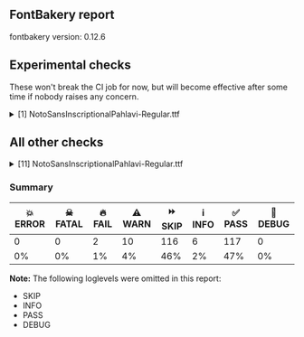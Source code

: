 ## FontBakery report

fontbakery version: 0.12.6



## Experimental checks

These won't break the CI job for now, but will become effective after some time if nobody raises any concern.


<details><summary>[1] NotoSansInscriptionalPahlavi-Regular.ttf</summary>
<div>
<details>
    <summary>⚠️ <b>WARN</b> Validate location, size and resolution of article images. <a href="https://fontbakery.readthedocs.io/en/stable/fontbakery/checks/googlefonts.article.html#"></a></summary>
    <div>







* ⚠️ **WARN** <p>Family metadata at fonts/NotoSansInscriptionalPahlavi/googlefonts/ttf does not have an article.</p>
 [code: lacks-article]



</div>
</details>
</div>
</details>




## All other checks



<details><summary>[11] NotoSansInscriptionalPahlavi-Regular.ttf</summary>
<div>
<details>
    <summary>🔥 <b>FAIL</b> Check that texts shape as per expectation <a href="https://fontbakery.readthedocs.io/en/stable/fontbakery/checks/shaping.html#"></a></summary>
    <div>







* 🔥 **FAIL** <p>qa/shaping_tests/inscriptional-pahlavi.json: Expected and actual shaping not matching</p>
<ul>
<li>
<p>Shaping did not match: 𐭡𐭤𐭡 (Added by SIESTA)</p>
<pre><code>Expected: u10B61=2+892|u10B64=1+859|u10B61.alt02=0@117,0+467
Got     : u10B61=2+892|u10B64=1+859|u10B61.alt02=0+350
                                                  ++++++ ^^^
</code></pre>
<p>Got: <svg style="height:100px;margin:10px;" xmlns="http://www.w3.org/2000/svg" viewBox="0 -546 2016 1615" transform="matrix(1 0 0 -1 0 0)"> <defs> <path id="g5" d="M15.0,-144.0L15.0,-70.0L718.0,-70.0L718.0,336.0L807.0,336.0L807.0,-144.0L15.0,-144.0Z"/> <path id="g8" d="M572.0,-10.0Q518.0,-10.0 486.0,4.0Q454.0,18.0 440.5,52.0Q427.0,86.0 427.0,146.0L427.0,440.0Q363.0,472.0 311.0,472.0Q232.0,472.0 190.5,427.5Q149.0,383.0 149.0,297.0Q149.0,250.0 160.0,197.5Q171.0,145.0 189.0,94.0Q207.0,43.0 229.0,0.0L139.0,0.0Q117.0,39.0 99.0,91.0Q81.0,143.0 70.5,197.5Q60.0,252.0 60.0,297.0Q60.0,374.0 89.5,429.5Q119.0,485.0 173.0,515.5Q227.0,546.0 299.0,546.0Q352.0,546.0 391.0,535.0Q430.0,524.0 462.0,507.5Q494.0,491.0 525.0,474.0Q556.0,457.0 592.0,446.0Q628.0,435.0 675.0,435.0Q710.0,435.0 730.0,455.5Q750.0,476.0 750.0,507.0Q750.0,524.0 746.0,536.0L835.0,536.0Q837.0,526.0 838.0,518.0Q839.0,510.0 839.0,505.0Q839.0,435.0 793.0,398.0Q747.0,361.0 673.0,361.0Q587.0,361.0 515.0,394.0L515.0,141.0Q515.0,97.0 526.0,80.5Q537.0,64.0 577.0,64.0Q600.0,64.0 625.5,66.5Q651.0,69.0 679.0,74.0L679.0,0.0Q650.0,-4.0 623.5,-7.0Q597.0,-10.0 572.0,-10.0Z"/> <path id="g33" d="M-527.0,-144.0L-527.0,-70.0L177.0,-70.0L177.0,336.0L265.0,336.0L265.0,-144.0L-527.0,-144.0Z"/> </defs> <g transform="translate(0,0)"> <use href="#g5"/> </g> <g transform="translate(892,0)"> <use href="#g8"/> </g> <g transform="translate(1751,0)"> <use href="#g33"/> </g> </svg>  Expected: <svg style="height:100px;margin:10px;" xmlns="http://www.w3.org/2000/svg" viewBox="0 -546 2133 1615" transform="matrix(1 0 0 -1 0 0)"> <defs> <path id="g5" d="M15.0,-144.0L15.0,-70.0L718.0,-70.0L718.0,336.0L807.0,336.0L807.0,-144.0L15.0,-144.0Z"/> <path id="g8" d="M572.0,-10.0Q518.0,-10.0 486.0,4.0Q454.0,18.0 440.5,52.0Q427.0,86.0 427.0,146.0L427.0,440.0Q363.0,472.0 311.0,472.0Q232.0,472.0 190.5,427.5Q149.0,383.0 149.0,297.0Q149.0,250.0 160.0,197.5Q171.0,145.0 189.0,94.0Q207.0,43.0 229.0,0.0L139.0,0.0Q117.0,39.0 99.0,91.0Q81.0,143.0 70.5,197.5Q60.0,252.0 60.0,297.0Q60.0,374.0 89.5,429.5Q119.0,485.0 173.0,515.5Q227.0,546.0 299.0,546.0Q352.0,546.0 391.0,535.0Q430.0,524.0 462.0,507.5Q494.0,491.0 525.0,474.0Q556.0,457.0 592.0,446.0Q628.0,435.0 675.0,435.0Q710.0,435.0 730.0,455.5Q750.0,476.0 750.0,507.0Q750.0,524.0 746.0,536.0L835.0,536.0Q837.0,526.0 838.0,518.0Q839.0,510.0 839.0,505.0Q839.0,435.0 793.0,398.0Q747.0,361.0 673.0,361.0Q587.0,361.0 515.0,394.0L515.0,141.0Q515.0,97.0 526.0,80.5Q537.0,64.0 577.0,64.0Q600.0,64.0 625.5,66.5Q651.0,69.0 679.0,74.0L679.0,0.0Q650.0,-4.0 623.5,-7.0Q597.0,-10.0 572.0,-10.0Z"/> <path id="g33" d="M-527.0,-144.0L-527.0,-70.0L177.0,-70.0L177.0,336.0L265.0,336.0L265.0,-144.0L-527.0,-144.0Z"/> </defs> <g transform="translate(0,0)"> <use href="#g5"/> </g> <g transform="translate(892,0)"> <use href="#g8"/> </g> <g transform="translate(1868,0)"> <use href="#g33"/> </g> </svg></p>
</li>
</ul>
 [code: shaping-regression]



</div>
</details>

<details>
    <summary>🔥 <b>FAIL</b> Check for presence of an ARTICLE.en_us.html file <a href="https://fontbakery.readthedocs.io/en/stable/fontbakery/checks/googlefonts.description.html#"></a></summary>
    <div>







* 🔥 **FAIL** <p>This is a Noto font but it lacks an ARTICLE.en_us.html file.</p>
 [code: missing-article]



* 🔥 **FAIL** <p>This is a Noto font but it lacks a DESCRIPTION.en_us.html file.</p>
 [code: missing-description]



</div>
</details>

<details>
    <summary>⚠️ <b>WARN</b> Check if each glyph has the recommended amount of contours. <a href="https://fontbakery.readthedocs.io/en/stable/fontbakery/checks/universal.html#"></a></summary>
    <div>







* ⚠️ **WARN** <p>This check inspects the glyph outlines and detects the total number of contours in each of them. The expected values are infered from the typical ammounts of contours observed in a large collection of reference font families. The divergences listed below may simply indicate a significantly different design on some of your glyphs. On the other hand, some of these may flag actual bugs in the font such as glyphs mapped to an incorrect codepoint. Please consider reviewing the design and codepoint assignment of these to make sure they are correct.</p>
<p>The following glyphs do not have the recommended number of contours:</p>
<pre><code>- Glyph name: aogonek	Contours detected: 3	Expected: 2

- Glyph name: uogonek	Contours detected: 2	Expected: 1

- Glyph name: aogonek	Contours detected: 3	Expected: 2

- Glyph name: uogonek	Contours detected: 2	Expected: 1
</code></pre>
 [code: contour-count]



</div>
</details>

<details>
    <summary>⚠️ <b>WARN</b> Check math signs have the same width. <a href="https://fontbakery.readthedocs.io/en/stable/fontbakery/checks/universal.html#"></a></summary>
    <div>







* ⚠️ **WARN** <p>The most common width is 572 among a set of 6 math glyphs.
The following math glyphs have a different width, though:</p>
<p>Width = 322:
minus</p>
 [code: width-outliers]



</div>
</details>

<details>
    <summary>⚠️ <b>WARN</b> Are there any misaligned on-curve points? <a href="https://fontbakery.readthedocs.io/en/stable/fontbakery/checks/outline.html#"></a></summary>
    <div>







* ⚠️ **WARN** <p>The following glyphs have on-curve points which have potentially incorrect y coordinates:</p>
<pre><code>* u10B6B.alt01: X=28.0,Y=2.0 (should be at baseline 0?)

* G (U+0047): X=537.0,Y=-1.0 (should be at baseline 0?)

* Gbreve (U+011E): X=537.0,Y=-1.0 (should be at baseline 0?)

* uni0122 (U+0122): X=537.0,Y=-1.0 (should be at baseline 0?)

* Gdotaccent (U+0120): X=537.0,Y=-1.0 (should be at baseline 0?)

* uni1E9E (U+1E9E): X=326.5,Y=-1.5 (should be at baseline 0?)

* S (U+0053): X=136.0,Y=-1.0 (should be at baseline 0?)

* Sacute (U+015A): X=136.0,Y=-1.0 (should be at baseline 0?)

* Scaron (U+0160): X=136.0,Y=-1.0 (should be at baseline 0?)

* Scedilla (U+015E): X=136.0,Y=-1.0 (should be at baseline 0?)

* uni0218 (U+0218): X=136.0,Y=-1.0 (should be at baseline 0?)

* Uogonek (U+0172): X=447.0,Y=-1.0 (should be at baseline 0?)

* ae (U+00E6): X=710.5,Y=-1.5 (should be at baseline 0?)

* braceleft (U+007B): X=150.0,Y=1.0 (should be at baseline 0?)

* c (U+0063): X=385.0,Y=537.5 (should be at x-height 536?)

* colon (U+003A): X=177.5,Y=2.0 (should be at baseline 0?)

* colon (U+003A): X=90.0,Y=2.0 (should be at baseline 0?)

* dollar (U+0024): X=253.0,Y=759.0 (should be at cap-height 760?)

* dollar (U+0024): X=317.0,Y=759.0 (should be at cap-height 760?)

* e (U+0065): X=408.0,Y=-1.5 (should be at baseline 0?)

* eacute (U+00E9): X=408.0,Y=-1.5 (should be at baseline 0?)

* ecaron (U+011B): X=408.0,Y=-1.5 (should be at baseline 0?)

* ecircumflex (U+00EA): X=408.0,Y=-1.5 (should be at baseline 0?)

* edieresis (U+00EB): X=408.0,Y=-1.5 (should be at baseline 0?)

* edotaccent (U+0117): X=408.0,Y=-1.5 (should be at baseline 0?)

* egrave (U+00E8): X=408.0,Y=-1.5 (should be at baseline 0?)

* ellipsis (U+2026): X=177.5,Y=2.0 (should be at baseline 0?)

* ellipsis (U+2026): X=90.0,Y=2.0 (should be at baseline 0?)

* ellipsis (U+2026): X=439.5,Y=2.0 (should be at baseline 0?)

* ellipsis (U+2026): X=352.0,Y=2.0 (should be at baseline 0?)

* ellipsis (U+2026): X=700.5,Y=2.0 (should be at baseline 0?)

* ellipsis (U+2026): X=613.0,Y=2.0 (should be at baseline 0?)

* emacron (U+0113): X=408.0,Y=-1.5 (should be at baseline 0?)

* Euro (U+20AC): X=468.5,Y=-0.5 (should be at baseline 0?)

* exclam (U+0021): X=177.5,Y=2.0 (should be at baseline 0?)

* exclam (U+0021): X=90.0,Y=2.0 (should be at baseline 0?)

* f (U+0066): X=341.5,Y=759.5 (should be at cap-height 760?)

* germandbls (U+00DF): X=317.0,Y=-1.0 (should be at baseline 0?)

* h (U+0068): X=173.0,Y=537.0 (should be at x-height 536?)

* oe (U+0153): X=791.0,Y=-1.5 (should be at baseline 0?)

* period (U+002E): X=177.5,Y=2.0 (should be at baseline 0?)

* period (U+002E): X=90.0,Y=2.0 (should be at baseline 0?)

* question (U+003F): X=222.0,Y=2.0 (should be at baseline 0?)

* question (U+003F): X=134.5,Y=2.0 (should be at baseline 0?)

* s (U+0073): X=123.5,Y=-1.0 (should be at baseline 0?)

* s (U+0073): X=343.5,Y=536.5 (should be at x-height 536?)

* sacute (U+015B): X=123.5,Y=-1.0 (should be at baseline 0?)

* scaron (U+0161): X=123.5,Y=-1.0 (should be at baseline 0?)

* scedilla (U+015F): X=123.5,Y=-1.0 (should be at baseline 0?)

* uni0219 (U+0219): X=123.5,Y=-1.0 (should be at baseline 0?)

* three (U+0033): X=137.0,Y=-1.5 (should be at baseline 0?)

* w (U+0077): X=258.0,Y=1.0 (should be at baseline 0?)

* w (U+0077): X=158.0,Y=1.0 (should be at baseline 0?)

* w (U+0077): X=11.0,Y=537.0 (should be at x-height 536?)

* w (U+0077): X=102.0,Y=537.0 (should be at x-height 536?)

* w (U+0077): X=346.0,Y=537.0 (should be at x-height 536?)

* w (U+0077): X=442.0,Y=537.0 (should be at x-height 536?)

* w (U+0077): X=685.0,Y=537.0 (should be at x-height 536?)

* w (U+0077): X=775.0,Y=537.0 (should be at x-height 536?)

* w (U+0077): X=626.0,Y=1.0 (should be at baseline 0?)

* w (U+0077): X=523.0,Y=1.0 (should be at baseline 0?)

* wacute (U+1E83): X=258.0,Y=1.0 (should be at baseline 0?)

* wacute (U+1E83): X=158.0,Y=1.0 (should be at baseline 0?)

* wacute (U+1E83): X=626.0,Y=1.0 (should be at baseline 0?)

* wacute (U+1E83): X=523.0,Y=1.0 (should be at baseline 0?)

* wcircumflex (U+0175): X=258.0,Y=1.0 (should be at baseline 0?)

* wcircumflex (U+0175): X=158.0,Y=1.0 (should be at baseline 0?)

* wcircumflex (U+0175): X=626.0,Y=1.0 (should be at baseline 0?)

* wcircumflex (U+0175): X=523.0,Y=1.0 (should be at baseline 0?)

* wdieresis (U+1E85): X=258.0,Y=1.0 (should be at baseline 0?)

* wdieresis (U+1E85): X=158.0,Y=1.0 (should be at baseline 0?)

* wdieresis (U+1E85): X=626.0,Y=1.0 (should be at baseline 0?)

* wdieresis (U+1E85): X=523.0,Y=1.0 (should be at baseline 0?)

* wgrave (U+1E81): X=258.0,Y=1.0 (should be at baseline 0?)

* wgrave (U+1E81): X=158.0,Y=1.0 (should be at baseline 0?)

* wgrave (U+1E81): X=626.0,Y=1.0 (should be at baseline 0?)

* wgrave (U+1E81): X=523.0,Y=1.0 (should be at baseline 0?)

* y (U+0079): X=217.0,Y=-2.0 (should be at baseline 0?)

* yacute (U+00FD): X=217.0,Y=-2.0 (should be at baseline 0?)

* ycircumflex (U+0177): X=217.0,Y=-2.0 (should be at baseline 0?)

* ydieresis (U+00FF): X=217.0,Y=-2.0 (should be at baseline 0?)

* ygrave (U+1EF3): X=217.0,Y=-2.0 (should be at baseline 0?)
</code></pre>
 [code: found-misalignments]



</div>
</details>

<details>
    <summary>⚠️ <b>WARN</b> Are any segments inordinately short? <a href="https://fontbakery.readthedocs.io/en/stable/fontbakery/checks/outline.html#"></a></summary>
    <div>







* ⚠️ **WARN** <p>The following glyphs have segments which seem very short:</p>
<pre><code>* u10B64 (U+10B64) contains a short segment B&lt;&lt;835.0,536.0&gt;-&lt;837.0,526.0&gt;-&lt;838.0,518.0&gt;&gt;

* u10B64 (U+10B64) contains a short segment B&lt;&lt;838.0,518.0&gt;-&lt;839.0,510.0&gt;-&lt;839.0,505.0&gt;&gt;

* M (U+004D) contains a short segment L&lt;&lt;177.0,626.0&gt;--&lt;173.0,626.0&gt;&gt;

* M (U+004D) contains a short segment L&lt;&lt;450.0,129.0&gt;--&lt;454.0,129.0&gt;&gt;

* N (U+004E) contains a short segment L&lt;&lt;176.0,593.0&gt;--&lt;172.0,593.0&gt;&gt;

* N (U+004E) contains a short segment L&lt;&lt;582.0,123.0&gt;--&lt;586.0,123.0&gt;&gt;

* Nacute (U+0143) contains a short segment L&lt;&lt;176.0,593.0&gt;--&lt;172.0,593.0&gt;&gt;

* Nacute (U+0143) contains a short segment L&lt;&lt;582.0,123.0&gt;--&lt;586.0,123.0&gt;&gt;

* Ncaron (U+0147) contains a short segment L&lt;&lt;176.0,593.0&gt;--&lt;172.0,593.0&gt;&gt;

* Ncaron (U+0147) contains a short segment L&lt;&lt;582.0,123.0&gt;--&lt;586.0,123.0&gt;&gt;

* uni0145 (U+0145) contains a short segment L&lt;&lt;176.0,593.0&gt;--&lt;172.0,593.0&gt;&gt;

* uni0145 (U+0145) contains a short segment L&lt;&lt;582.0,123.0&gt;--&lt;586.0,123.0&gt;&gt;

* Ntilde (U+00D1) contains a short segment L&lt;&lt;176.0,593.0&gt;--&lt;172.0,593.0&gt;&gt;

* Ntilde (U+00D1) contains a short segment L&lt;&lt;582.0,123.0&gt;--&lt;586.0,123.0&gt;&gt;

* Q (U+0051) contains a short segment B&lt;&lt;416.0,-9.0&gt;-&lt;410.0,-9.0&gt;-&lt;403.5,-9.5&gt;&gt;

* Q (U+0051) contains a short segment B&lt;&lt;403.5,-9.5&gt;-&lt;397.0,-10.0&gt;-&lt;391.0,-10.0&gt;&gt;

* Uogonek (U+0172) contains a short segment B&lt;&lt;539.5,-158.5&gt;-&lt;551.0,-156.0&gt;-&lt;559.0,-155.0&gt;&gt;

* W (U+0057) contains a short segment B&lt;&lt;468.0,577.5&gt;-&lt;463.0,600.0&gt;-&lt;461.0,609.0&gt;&gt;

* Wacute (U+1E82) contains a short segment B&lt;&lt;468.0,577.5&gt;-&lt;463.0,600.0&gt;-&lt;461.0,609.0&gt;&gt;

* Wcircumflex (U+0174) contains a short segment B&lt;&lt;468.0,577.5&gt;-&lt;463.0,600.0&gt;-&lt;461.0,609.0&gt;&gt;

* Wdieresis (U+1E84) contains a short segment B&lt;&lt;468.0,577.5&gt;-&lt;463.0,600.0&gt;-&lt;461.0,609.0&gt;&gt;

* Wgrave (U+1E80) contains a short segment B&lt;&lt;468.0,577.5&gt;-&lt;463.0,600.0&gt;-&lt;461.0,609.0&gt;&gt;

* a (U+0061) contains a short segment L&lt;&lt;399.0,76.0&gt;--&lt;395.0,76.0&gt;&gt;

* aacute (U+00E1) contains a short segment L&lt;&lt;399.0,76.0&gt;--&lt;395.0,76.0&gt;&gt;

* abreve (U+0103) contains a short segment L&lt;&lt;399.0,76.0&gt;--&lt;395.0,76.0&gt;&gt;

* acircumflex (U+00E2) contains a short segment L&lt;&lt;399.0,76.0&gt;--&lt;395.0,76.0&gt;&gt;

* adieresis (U+00E4) contains a short segment L&lt;&lt;399.0,76.0&gt;--&lt;395.0,76.0&gt;&gt;

* agrave (U+00E0) contains a short segment L&lt;&lt;399.0,76.0&gt;--&lt;395.0,76.0&gt;&gt;

* amacron (U+0101) contains a short segment L&lt;&lt;399.0,76.0&gt;--&lt;395.0,76.0&gt;&gt;

* aogonek (U+0105) contains a short segment L&lt;&lt;399.0,76.0&gt;--&lt;395.0,76.0&gt;&gt;

* aring (U+00E5) contains a short segment L&lt;&lt;399.0,76.0&gt;--&lt;395.0,76.0&gt;&gt;

* at (U+0040) contains a short segment B&lt;&lt;613.0,293.0&gt;-&lt;612.0,275.0&gt;-&lt;612.0,267.5&gt;&gt;

* at (U+0040) contains a short segment B&lt;&lt;612.0,267.5&gt;-&lt;612.0,260.0&gt;-&lt;612.0,257.0&gt;&gt;

* atilde (U+00E3) contains a short segment L&lt;&lt;399.0,76.0&gt;--&lt;395.0,76.0&gt;&gt;

* d (U+0064) contains a short segment L&lt;&lt;446.0,72.0&gt;--&lt;442.0,72.0&gt;&gt;

* dcaron (U+010F) contains a short segment L&lt;&lt;446.0,72.0&gt;--&lt;442.0,72.0&gt;&gt;

* dcroat (U+0111) contains a short segment L&lt;&lt;445.0,72.0&gt;--&lt;441.0,72.0&gt;&gt;

* Euro (U+20AC) contains a short segment B&lt;&lt;184.0,390.0&gt;-&lt;183.0,380.0&gt;-&lt;183.0,371.0&gt;&gt;

* Euro (U+20AC) contains a short segment B&lt;&lt;183.0,371.0&gt;-&lt;183.0,362.0&gt;-&lt;183.0,352.0&gt;&gt;

* Euro (U+20AC) contains a short segment B&lt;&lt;183.0,352.0&gt;-&lt;183.0,343.0&gt;-&lt;183.0,332.5&gt;&gt;

* Euro (U+20AC) contains a short segment B&lt;&lt;183.0,332.5&gt;-&lt;183.0,322.0&gt;-&lt;184.0,311.0&gt;&gt;

* Euro (U+20AC) contains a short segment B&lt;&lt;95.0,311.0&gt;-&lt;94.0,323.0&gt;-&lt;94.0,331.0&gt;&gt;

* Euro (U+20AC) contains a short segment B&lt;&lt;94.0,331.0&gt;-&lt;94.0,339.0&gt;-&lt;94.0,352.0&gt;&gt;

* Euro (U+20AC) contains a short segment B&lt;&lt;94.0,352.0&gt;-&lt;94.0,363.0&gt;-&lt;94.5,373.5&gt;&gt;

* Euro (U+20AC) contains a short segment B&lt;&lt;94.5,373.5&gt;-&lt;95.0,384.0&gt;-&lt;95.0,390.0&gt;&gt;

* germandbls (U+00DF) contains a short segment B&lt;&lt;382.0,412.0&gt;-&lt;382.0,399.0&gt;-&lt;388.5,388.0&gt;&gt;

* m (U+006D) contains a short segment L&lt;&lt;169.0,463.0&gt;--&lt;174.0,463.0&gt;&gt;

* n (U+006E) contains a short segment L&lt;&lt;169.0,463.0&gt;--&lt;174.0,463.0&gt;&gt;

* nacute (U+0144) contains a short segment L&lt;&lt;169.0,463.0&gt;--&lt;174.0,463.0&gt;&gt;

* ncaron (U+0148) contains a short segment L&lt;&lt;169.0,463.0&gt;--&lt;174.0,463.0&gt;&gt;

* uni0146 (U+0146) contains a short segment L&lt;&lt;169.0,463.0&gt;--&lt;174.0,463.0&gt;&gt;

* ntilde (U+00F1) contains a short segment L&lt;&lt;169.0,463.0&gt;--&lt;174.0,463.0&gt;&gt;

* p (U+0070) contains a short segment L&lt;&lt;169.0,463.0&gt;--&lt;173.0,463.0&gt;&gt;

* r (U+0072) contains a short segment L&lt;&lt;167.0,438.0&gt;--&lt;171.0,438.0&gt;&gt;

* racute (U+0155) contains a short segment L&lt;&lt;167.0,438.0&gt;--&lt;171.0,438.0&gt;&gt;

* rcaron (U+0159) contains a short segment L&lt;&lt;167.0,438.0&gt;--&lt;171.0,438.0&gt;&gt;

* trademark (U+2122) contains a short segment L&lt;&lt;386.0,633.0&gt;--&lt;382.0,633.0&gt;&gt;

* two (U+0032) contains a short segment L&lt;&lt;159.0,84.0&gt;--&lt;159.0,80.0&gt;&gt;

* u (U+0075) contains a short segment L&lt;&lt;448.0,71.0&gt;--&lt;444.0,71.0&gt;&gt;

* uacute (U+00FA) contains a short segment L&lt;&lt;448.0,71.0&gt;--&lt;444.0,71.0&gt;&gt;

* ucircumflex (U+00FB) contains a short segment L&lt;&lt;448.0,71.0&gt;--&lt;444.0,71.0&gt;&gt;

* udieresis (U+00FC) contains a short segment L&lt;&lt;448.0,71.0&gt;--&lt;444.0,71.0&gt;&gt;

* ugrave (U+00F9) contains a short segment L&lt;&lt;448.0,71.0&gt;--&lt;444.0,71.0&gt;&gt;

* uhungarumlaut (U+0171) contains a short segment L&lt;&lt;448.0,71.0&gt;--&lt;444.0,71.0&gt;&gt;

* umacron (U+016B) contains a short segment L&lt;&lt;448.0,71.0&gt;--&lt;444.0,71.0&gt;&gt;

* uogonek (U+0173) contains a short segment L&lt;&lt;448.0,71.0&gt;--&lt;444.0,71.0&gt;&gt;

* uring (U+016F) contains a short segment L&lt;&lt;448.0,71.0&gt;--&lt;444.0,71.0&gt;&gt;
</code></pre>
 [code: found-short-segments]



</div>
</details>

<details>
    <summary>⚠️ <b>WARN</b> Ensure dotted circle glyph is present and can attach marks. <a href="https://fontbakery.readthedocs.io/en/stable/fontbakery/checks/shaping.html#"></a></summary>
    <div>







* ⚠️ **WARN** <p>No dotted circle glyph present</p>
 [code: missing-dotted-circle]



</div>
</details>

<details>
    <summary>⚠️ <b>WARN</b> Ensure soft_dotted characters lose their dot when combined with marks that replace the dot. <a href="https://fontbakery.readthedocs.io/en/stable/fontbakery/checks/shaping.html#"></a></summary>
    <div>







* ⚠️ **WARN** <p>The dot of soft dotted characters used in orthographies <em>must</em> disappear in the following strings: į̀ į́ į̂ į̃ į̄ į̌</p>
<p>The dot of soft dotted characters <em>should</em> disappear in other cases, for example: į̆ į̇ į̈ į̊ į̋ į̦̀ į̦́ į̦̂ į̦̃ į̦̄ į̦̆ į̦̇ į̦̈ į̦̊ į̦̋ į̦̌ į̧̀ į̧́ į̧̂ į̧̃</p>
<p>Your font fully covers the following languages that require the soft-dotted feature: Dutch (Latn, 31,709,104 speakers), Lithuanian (Latn, 2,357,094 speakers).</p>
<p>Your font does <em>not</em> cover the following languages that require the soft-dotted feature: Mundani (Latn, 34,000 speakers), Ejagham (Latn, 120,000 speakers), Ukrainian (Cyrl, 29,273,587 speakers), Lugbara (Latn, 2,200,000 speakers), Yala (Latn, 200,000 speakers), Igbo (Latn, 27,823,640 speakers), Nateni (Latn, 100,000 speakers), Sar (Latn, 500,000 speakers), Kpelle, Guinea (Latn, 622,000 speakers), Dii (Latn, 71,000 speakers), Avokaya (Latn, 100,000 speakers), Nzakara (Latn, 50,000 speakers), Fur (Latn, 1,230,163 speakers), Dan (Latn, 1,099,244 speakers), Southern Kisi (Latn, 360,000 speakers), Mfumte (Latn, 79,000 speakers), Zapotec (Latn, 490,000 speakers), Basaa (Latn, 332,940 speakers), Navajo (Latn, 166,319 speakers), Kom (Latn, 360,685 speakers), Makaa (Latn, 221,000 speakers), Ekpeye (Latn, 226,000 speakers), Cicipu (Latn, 44,000 speakers), Bafut (Latn, 158,146 speakers), Ma’di (Latn, 584,000 speakers), Gulay (Latn, 250,478 speakers), Vute (Latn, 21,000 speakers), Belarusian (Cyrl, 10,064,517 speakers), Mango (Latn, 77,000 speakers), Ijo, Southeast (Latn, 2,471,000 speakers), Koonzime (Latn, 40,000 speakers), Aghem (Latn, 38,843 speakers), South Central Banda (Latn, 244,000 speakers), Ebira (Latn, 2,200,000 speakers), Bete-Bendi (Latn, 100,000 speakers), Ngbaka (Latn, 1,020,000 speakers).</p>
 [code: soft-dotted]



</div>
</details>

<details>
    <summary>⚠️ <b>WARN</b> Check for codepoints not covered by METADATA subsets. <a href="https://fontbakery.readthedocs.io/en/stable/fontbakery/checks/googlefonts.subsets.html#"></a></summary>
    <div>







* ⚠️ **WARN** <p>The following codepoints supported by the font are not covered by
any subsets defined in the font's metadata file, and will never
be served. You can solve this by either manually adding additional
subset declarations to METADATA.pb, or by editing the glyphset
definitions.</p>
<ul>
<li>U+02C7 CARON: try adding one of: yi, tifinagh, canadian-aboriginal</li>
<li>U+02C9 MODIFIER LETTER MACRON: not included in any glyphset definition</li>
<li>U+02D8 BREVE: try adding one of: yi, canadian-aboriginal</li>
<li>U+02D9 DOT ABOVE: try adding one of: yi, canadian-aboriginal</li>
<li>U+02DB OGONEK: try adding one of: yi, canadian-aboriginal</li>
<li>U+02DD DOUBLE ACUTE ACCENT: not included in any glyphset definition</li>
<li>U+0302 COMBINING CIRCUMFLEX ACCENT: try adding one of: math, cherokee, coptic, tifinagh</li>
<li>U+0306 COMBINING BREVE: try adding one of: old-permic, tifinagh</li>
<li>U+0307 COMBINING DOT ABOVE: try adding one of: malayalam, syriac, tifinagh, old-permic, canadian-aboriginal, math, coptic, tai-le</li>
<li>U+030A COMBINING RING ABOVE: try adding syriac</li>
<li>U+030B COMBINING DOUBLE ACUTE ACCENT: try adding one of: cherokee, osage</li>
<li>U+030C COMBINING CARON: try adding one of: cherokee, tai-le</li>
<li>U+0326 COMBINING COMMA BELOW: not included in any glyphset definition</li>
<li>U+0327 COMBINING CEDILLA: not included in any glyphset definition</li>
<li>U+0328 COMBINING OGONEK: not included in any glyphset definition</li>
</ul>
<p>Or you can add the above codepoints to one of the subsets supported by the font: <code>inscriptional-pahlavi</code>, <code>latin</code>, <code>latin-ext</code></p>
 [code: unreachable-subsetting]



</div>
</details>

<details>
    <summary>⚠️ <b>WARN</b> Combined length of family and style must not exceed 32 characters. <a href="https://fontbakery.readthedocs.io/en/stable/fontbakery/checks/googlefonts.name.html#"></a></summary>
    <div>







* ⚠️ **WARN** <p>Name ID 6 'NotoSansInscriptionalPahlavi-Regular' exceeds 27 characters. This has been found to cause problems with PostScript printers, especially on Mac platforms.</p>
 [code: nameid6-too-long]



</div>
</details>

<details>
    <summary>⚠️ <b>WARN</b> Ensure fonts have ScriptLangTags declared on the 'meta' table. <a href="https://fontbakery.readthedocs.io/en/stable/fontbakery/checks/googlefonts.meta.html#"></a></summary>
    <div>







* ⚠️ **WARN** <p>This font file does not have a 'meta' table.</p>
 [code: lacks-meta-table]



</div>
</details>
</div>
</details>




### Summary

| 💥 ERROR | ☠ FATAL | 🔥 FAIL | ⚠️ WARN | ⏩ SKIP | ℹ️ INFO | ✅ PASS | 🔎 DEBUG | 
| ---|---|---|---|---|---|---|---|
| 0 | 0 | 2 | 10 | 116 | 6 | 117 | 0 | 
| 0% | 0% | 1% | 4% | 46% | 2% | 47% | 0% | 



**Note:** The following loglevels were omitted in this report:


* SKIP
* INFO
* PASS
* DEBUG
